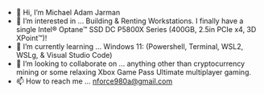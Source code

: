 - 👋 Hi, I’m Michael Adam Jarman
- 👀 I’m interested in ...
Building & Renting Workstations. I finally have a single Intel® Optane™ SSD DC P5800X Series (400GB, 2.5in PCIe x4, 3D XPoint™)!
- 🌱 I’m currently learning ...
Windows 11: (Powershell, Terminal, WSL2, WSLg, & Visual Studio Code)
- 💞️ I’m looking to collaborate on ...
anything other than cryptocurrency mining or some relaxing Xbox Game Pass Ultimate multiplayer gaming.
- 📫 How to reach me ...
nforce980a@gmail.com

<!---
atomicrulez/atomicrulez is a ✨ special ✨ repository because its `README.md` (this file) appears on your GitHub profile.
You can click the Preview link to take a look at your changes.
--->
